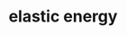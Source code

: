 ---
title: "elastic energy"
alias: 
type: note
subject: physics
tags:
 - physics
 - dynamics
 - harmonic_motion
created: 2023.01.10 10:17
created_by: Ádám
draft: true
---